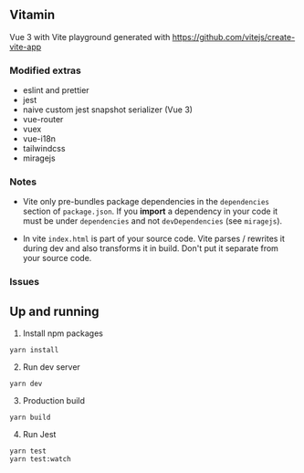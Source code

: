## Vitamin

Vue 3 with Vite playground generated with https://github.com/vitejs/create-vite-app

### Modified extras

 * eslint and prettier
 * jest
 * naive custom jest snapshot serializer (Vue 3)
 * vue-router
 * vuex
 * vue-i18n
 * tailwindcss
 * miragejs

### Notes

 * Vite only pre-bundles package dependencies in the `dependencies` section of `package.json`.
 If you **import** a dependency in your code it must be under `dependencies` and not `devDependencies` (see `miragejs`).

 * In vite `index.html` is part of your source code. Vite parses / rewrites it during dev and also transforms it in build. Don't put it separate from your source code.

### Issues


## Up and running

1. Install npm packages

```
yarn install
```

2. Run dev server

```
yarn dev
```

3. Production build

```
yarn build
```

4. Run Jest

```
yarn test
yarn test:watch
```
